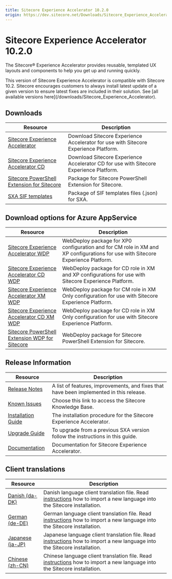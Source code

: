 ```yaml
---
title: Sitecore Experience Accelerator 10.2.0
origin: https://dev.sitecore.net/Downloads/Sitecore_Experience_Accelerator/10x/Sitecore_Experience_Accelerator_1020
---
```


# Sitecore Experience Accelerator 10.2.0

The Sitecore® Experience Accelerator provides reusable, templated UX layouts and components to help you get up and running quickly.

  <Alert variant='warning' mb={4}>
    <AlertIcon />
    This version of Sitecore Experience Accelerator is compatible with Sitecore 10.2.
  </Alert>
  
  <Alert variant='warning' mb={4}>
    <AlertIcon />
    Sitecore encourages customers to always install latest update of a given version to ensure latest fixes are included in their solution. See [all available versions here](/downloads/Sitecore_Experience_Accelerator).
  </Alert>
  

## Downloads

 | Resource | Description |
 | --- | --- |
 | [Sitecore Experience Accelerator](https://sitecoredev.azureedge.net/~/media/D0263710FE3442B1AD2D8B0F8D447A45.ashx?date=20211103T110843) | Download Sitecore Experience Accelerator for use with Sitecore Experience Platform. |
 | [Sitecore Experience Accelerator CD](https://sitecoredev.azureedge.net/~/media/0C317DA4ACB64FD3AF8DC9067D5145F0.ashx?date=20211103T111022) | Download Sitecore Experience Accelerator CD for use with Sitecore Experience Platform. |
 | [Sitecore PowerShell Extension for Sitecore](https://sitecoredev.azureedge.net/~/media/5414B1A50E7642D08276BD9BD1BA00C7.ashx?date=20211103T111022) | Package for Sitecore PowerShell Extension for Sitecore. |
 | [SXA SIF templates](https://sitecoredev.azureedge.net/~/media/E5331A7BAE3F48D09CECD49D237F6BD9.ashx?date=20211103T111022) | Package of SIF templates files (.json) for SXA. |

## Download options for Azure AppService

 | Resource | Description |
 | --- | --- |
 | [Sitecore Experience Accelerator WDP](https://sitecoredev.azureedge.net/~/media/30CC244B63DE4918B968A29E023CF9A5.ashx?date=20211103T111146) | WebDeploy package for XP0 configuration and for CM role in XM and XP configurations for use with Sitecore Experience Platform. |
 | [Sitecore Experience Accelerator CD WDP](https://sitecoredev.azureedge.net/~/media/EFB64BBF01CA4CC287AE9F35C6ABF7DC.ashx?date=20211103T111146) | WebDeploy package for CD role in XM and XP configurations for use with Sitecore Experience Platform. |
 | [Sitecore Experience Accelerator XM WDP](https://sitecoredev.azureedge.net/~/media/50705DA07660494C9712FF03CA702148.ashx?date=20211103T111147) | WebDeploy package for CM role in XM Only configuration for use with Sitecore Experience Platform. |
 | [Sitecore Experience Accelerator CD XM WDP](https://sitecoredev.azureedge.net/~/media/8DE6DE5D844148A2B3F4AC5724CB9221.ashx?date=20211103T111147) | WebDeploy package for CD role in XM Only configuration for use with Sitecore Experience Platform. |
 | [Sitecore PowerShell Extension WDP for Sitecore](https://sitecoredev.azureedge.net/~/media/D1EDF3410DA34E109CBACAFD424952EC.ashx?date=20211103T111147) | WebDeploy package for Sitecore PowerShell Extension for Sitecore. |

## Release Information

 | Resource | Description |
 | --- | --- |
 | [Release Notes](/downloads/Sitecore%20Experience%20Accelerator/10x/Sitecore%20Experience%20Accelerator%201020/Release%20Notes) | A list of features, improvements, and fixes that have been implemented in this release. |
 | [Known Issues](https://kb.sitecore.net/articles/545609) | Choose this link to access the Sitecore Knowledge Base. |
 | [Installation Guide](https://sitecoredev.azureedge.net/~/media/92E5FE3BD76B46F89C13D8C563BF6451.ashx?date=20211105T144151) | The installation procedure for the Sitecore Experience Accelerator. |
 | [Upgrade Guide](https://sitecoredev.azureedge.net/~/media/C00EE764D4684D45996AF1DA98D4E9B0.ashx?date=20211103T163559) | To upgrade from a previous SXA version follow the instructions in this guide. |
 | [Documentation](https://doc.sitecore.com/developers/sxa/102/sitecore-experience-accelerator/en/index-en.html) | Documentation for Sitecore Experience Accelerator. |

## Client translations

 | Resource | Description |
 | --- | --- |
 | [Danish (da-DK)](https://sitecoredev.azureedge.net/~/media/C5032AA5025145D881A139D9D4852B18.ashx?date=20211124T110301) | Danish language client translation file. Read [instructions](https://doc.sitecore.com/xp/en/developers/sxa/102/sitecore-experience-accelerator/install-a-translation-file-for-sxa.html) how to import a new language into the Sitecore installation. |
 | [German (de-DE)](https://sitecoredev.azureedge.net/~/media/65DDE7704F9448E8A226E02AA3AF3313.ashx?date=20211124T110450) | German language client translation file. Read [instructions](https://doc.sitecore.com/xp/en/developers/sxa/102/sitecore-experience-accelerator/install-a-translation-file-for-sxa.html) how to import a new language into the Sitecore installation. |
 | [Japanese (ja-JP)](https://sitecoredev.azureedge.net/~/media/653565B92EE24EC690D5F4E60F527127.ashx?date=20211124T110556) | Japanese language client translation file. Read [instructions](https://doc.sitecore.com/xp/en/developers/sxa/102/sitecore-experience-accelerator/install-a-translation-file-for-sxa.html) how to import a new language into the Sitecore installation. |
 | [Chinese (zh-CN)](https://sitecoredev.azureedge.net/~/media/F492916C396D460DB11729C0B38F7787.ashx?date=20211124T110708) | Chinese language client translation file. Read [instructions](https://doc.sitecore.com/xp/en/developers/sxa/102/sitecore-experience-accelerator/install-a-translation-file-for-sxa.html) how to import a new language into the Sitecore installation. |